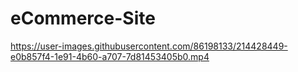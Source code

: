 # eCommerce-Site

https://user-images.githubusercontent.com/86198133/214428449-e0b857f4-1e91-4b60-a707-7d81453405b0.mp4

